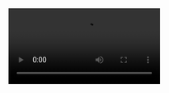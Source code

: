 <video src="https://github.com/spe-khe/Gadget-KI/raw/main/Videos/Aufbau.mp4" controls="controls" style="max-width: 730px;">
</video>